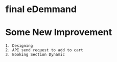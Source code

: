 # final eDemmand
<!-- 
    BUGS*
    
    #✍️ HOMEPAGE
       FOOTER INPUT TAG IN DARK MODE(TEXT-COLOR)
       ✔️PROVIDER SERVICE HEADING 
       ✔️6 image (FONT SIZE)[SMALL]
       ✔️SKELETON
  ✅#✍️ ABOUT US
       ✔️ PERFECT
  ✅#✍️ CATEGORY
       ✔️PERFECT
    #✍️ CONTACT US
       ✔️FONT SIZE (LIGHT)
    #✍️ PROVIDERS
        ✔️HEADING 
        ,SERACH AND DROP DOWN MENUS ARE MISSING
       ✔️ BOOKMARK IS MISSING
   #✍️ FOOTER 
         NAVLINK
    #✍️  NAVIGATION
         BY DEFAULT HOME UNDERLINE
         
    #✍️ PROFILE 
        -logout working cancle button not working (Popup Not gone back Home)
        - Bookmark Card Responsive 
        - Everything Dynamic (✔️50% Done) 
        
        
  ✍️ Services Responsive
    
   ### everything is dynamic
        ✔️ SPECIFIC PROVIDER LINK IS MISSING(HOME/PROVIDER/WORLD CLEAN PVT LTD) 
        ✍️ Payment
            ✔️ Razorpay Required Payment Api key for integration  -->
            
# Some New Improvement
    1. Designing 
    2. API send request to add to cart
    3. Booking Section Dynamic
    
    

